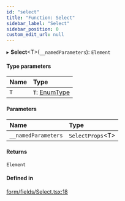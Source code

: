 ```yaml
---
id: "select"
title: "Function: Select"
sidebar_label: "Select"
sidebar_position: 0
custom_edit_url: null
---
```


▸ **Select**<T\>(`__namedParameters`): `Element`

#### Type parameters

| Name | Type |
| :------ | :------ |
| `T` | `T`: [EnumType](../types/enumtype.md) |

#### Parameters

| Name | Type |
| :------ | :------ |
| `__namedParameters` | `SelectProps`<T\> |

#### Returns

`Element`

#### Defined in

[form/fields/Select.tsx:18](https://github.com/Camberi/firecms/blob/b1328ad/src/form/fields/Select.tsx#L18)

